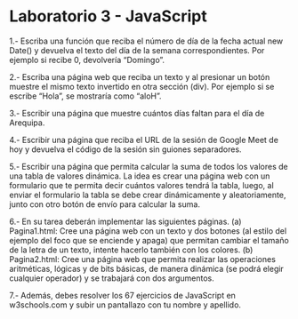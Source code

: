 # Laboratorio 3 - JavaScript

1.- Escriba una función que reciba el número de día de la fecha actual new Date() y devuelva el texto del día de la semana correspondientes. Por ejemplo si recibe 0, devolvería “Domingo”.

2.- Escriba una página web que reciba un texto y al presionar un botón muestre el mismo texto invertido en otra sección (div). Por ejemplo si se escribe “Hola”, se mostraría como “aloH”.

3.- Escribir una página que muestre cuántos días faltan para el día de Arequipa.

4.- Escribir una página que reciba el URL de la sesión de Google Meet de hoy y devuelva el código de la sesión sin guiones separadores.

5.- Escribir una página que permita calcular la suma de todos los valores de una tabla de valores dinámica. La idea es crear una página web con un formulario que te permita decir cuántos valores tendrá la tabla, luego, al enviar el formulario la tabla se debe crear dinámicamente y aleatoriamente, junto con otro botón de envío para calcular la suma.

6.- En su tarea deberán implementar las siguientes páginas.
(a) Pagina1.html: Cree una página web con un texto y dos botones (al estilo del ejemplo del foco que se enciende y apaga) que permitan cambiar el tamaño de la letra de un texto, intente hacerlo también con los colores.
(b) Pagina2.html: Cree una página web que permita realizar las operaciones aritméticas, lógicas y de bits básicas, de manera dinámica (se podrá elegir cualquier operador) y se trabajará con dos argumentos.

7.- Además, debes resolver los 67 ejercicios de JavaScript en w3schools.com y subir un pantallazo con tu nombre y apellido.
